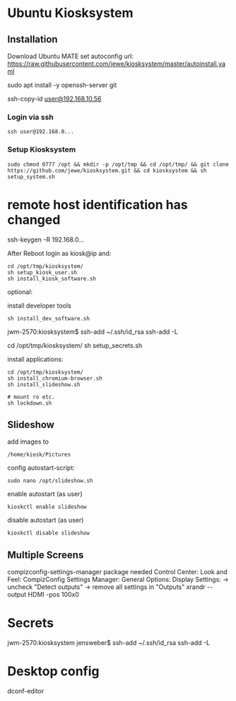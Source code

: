 # Ubuntu Kiosksystem

## Installation
Download Ubuntu MATE 
set autoconfig url:
https://raw.githubusercontent.com/jewe/kiosksystem/master/autoinstall.yaml


sudo apt install -y openssh-server git 

ssh-copy-id user@192.168.10.56

### Login via ssh
```
ssh user@192.168.0...
```

### Setup Kiosksystem
```
sudo chmod 0777 /opt && mkdir -p /opt/tmp && cd /opt/tmp/ && git clone https://github.com/jewe/kiosksystem.git && cd kiosksystem && sh setup_system.sh
```

# remote host identification has changed
ssh-keygen -R 192.168.0...


After Reboot login as kiosk@ip and:
```
cd /opt/tmp/kiosksystem/
sh setup_kiosk_user.sh
sh install_kiosk_software.sh
```

optional:

install developer tools 
```
sh install_dev_software.sh
```
jwm-2570:kiosksystem$ ssh-add ~/.ssh/id_rsa
ssh-add -L

cd /opt/tmp/kiosksystem/
sh setup_secrets.sh

install applications:
```
cd /opt/tmp/kiosksystem/
sh install_chromium-browser.sh
sh install_slideshow.sh

# mount ro etc.
sh lockdown.sh
```

## Slideshow

add images to
```
/home/kiosk/Pictures
```

config autostart-script:
```
sudo nano /opt/slideshow.sh
```

enable autostart (as user)
```
kioskctl enable slideshow
```

disable autostart (as user)
```
kioskctl disable slideshow
```


## Multiple Screens
compizconfig-settings-manager package needed
Control Center: Look and Feel: CompizConfig Settings Manager: General Options: Display Settings:
-> uncheck "Detect outputs"
-> remove all settings in "Outputs"
xrandr --output HDMI -pos 100x0


# Secrets 
jwm-2570:kiosksystem jensweber$ ssh-add ~/.ssh/id_rsa
ssh-add -L


# Desktop config
dconf-editor